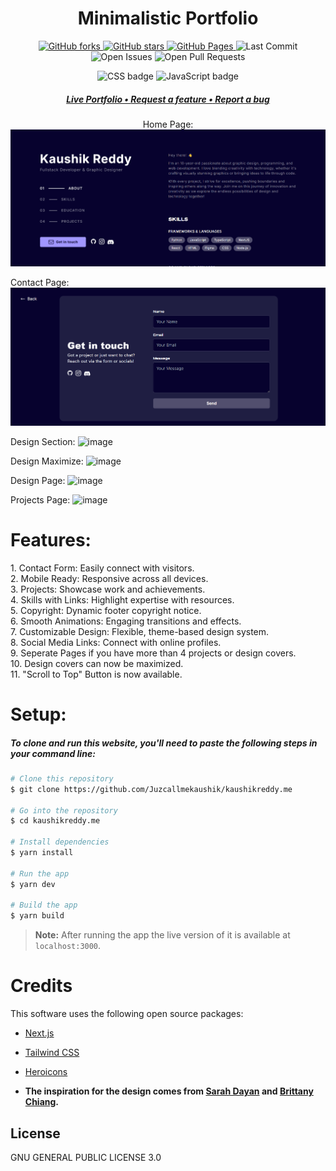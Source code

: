 <h1 align="center">
  Minimalistic Portfolio
</h1>

<p align="center">
  <a href="https://github.com/Juzcallmekaushik/kaushikreddy.me/network">
    <img src="https://img.shields.io/github/forks/Juzcallmekaushik/kaushikreddy.me?style=plastic" alt="GitHub forks" />
  </a>
  <a href="https://github.com/Juzcallmekaushik/kaushikreddy.me/stargazers">
    <img src="https://img.shields.io/github/stars/Juzcallmekaushik/kaushikreddy.me?style=plastic" alt="GitHub stars" />
  </a>
  <a href="https://kaushikreddy.me">
    <img src="https://img.shields.io/website?url=https%3A%2F%2Fkaushikreddy.me" alt="GitHub Pages" />
  </a>
  <img src="https://img.shields.io/github/last-commit/juzcallmekaushik/kaushikreddy.me" alt="Last Commit" />
  <img src="https://img.shields.io/github/issues/juzcallmekaushik/kaushikreddy.me?color=important" alt="Open Issues" />
  <img src="https://img.shields.io/github/issues-pr/juzcallmekaushik/kaushikreddy.me?color=yellowgreen" alt="Open Pull Requests" />
</p>

<p align="center">
  <img src="https://img.shields.io/badge/css-%23E34F26.svg?style=for-the-badge&logo=html5&logoColor=white" alt="CSS badge" title="CSS" />
  <img src="https://img.shields.io/badge/javascript-%23323330.svg?style=for-the-badge&logo=javascript&logoColor=%23F7DF1E" alt="JavaScript badge" title="JavaScript" />
</p>

<h5 align="center">
  <a href="https://kaushikreddy.me/">
    <strong>Live Portfolio •</strong>
  </a>
  <a href="https://github.com/Juzcallmekaushik/kaushikreddy.me/discussions/">
    <strong>Request a feature •</strong>
  </a>
  <a href="https://github.com/Juzcallmekaushik/kaushikreddy.me/issues">
    <strong>Report a bug</strong>
  </a>
</h5>

<p align="center">
  Home Page:
  <img src="./public/Images/home-page.png" alt="Front Page"/>
  
  Contact Page:
  <img src="./public/Images/contact-page.png" alt="Front Page">

  Design Section:
  ![image](https://github.com/user-attachments/assets/259325a4-e193-4413-8927-daad40424af6)

  Design Maximize:
  ![image](https://github.com/user-attachments/assets/6176a6a4-756c-4e92-8356-f409735049fe)

  Design Page:
  ![image](https://github.com/user-attachments/assets/e9c88293-30cf-4477-97ca-55854754789b)

  Projects Page:
  ![image](https://github.com/user-attachments/assets/6a0fb13d-8e6e-4431-9fab-ee9ea63b2780)
<p>

<h1>
Features:
</h1>
<p>
1. Contact Form: Easily connect with visitors.
</br>
2. Mobile Ready: Responsive across all devices.
</br>
3. Projects: Showcase work and achievements.
</br>
4. Skills with Links: Highlight expertise with resources.
</br>
5. Copyright: Dynamic footer copyright notice.
</br>
6. Smooth Animations: Engaging transitions and effects.
</br>
7. Customizable Design: Flexible, theme-based design system.
</br>
8. Social Media Links: Connect with online profiles.
</br>
9. Seperate Pages if you have more than 4 projects or design covers.
</br>
10. Design covers can now be maximized.
</br>
11. "Scroll to Top" Button is now available.
</p>


<h1>
Setup:
</h1>
<h5><strong>To clone and run this website, you'll need to paste the following steps in your command line:</strong></h5>

```bash
# Clone this repository
$ git clone https://github.com/Juzcallmekaushik/kaushikreddy.me

# Go into the repository
$ cd kaushikreddy.me

# Install dependencies
$ yarn install

# Run the app
$ yarn dev

# Build the app
$ yarn build
```
> **Note:**
> After running the app the live version of it is available at `localhost:3000`.

<h1>
Credits
</h1>
This software uses the following open source packages:

- [Next.js](https://nextjs.org)
- [Tailwind CSS](https://tailwindcss.com)
- [Heroicons](https://heroicons.com)

- <strong>The inspiration for the design comes from [Sarah Dayan](https://www.sarahdayan.dev/) and [Brittany Chiang](https://brittanychiang.com/).</strong>

<h2>
License
</h2>
GNU GENERAL PUBLIC LICENSE 3.0
